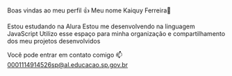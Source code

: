 Boas vindas ao meu perfil 👍
Meu nome Kaiquy Ferreira👻 

Estou estudando na Alura
Estou me desenvolvendo na linguagem JavaScript
Utilizo esse espaço para minha organização e compartilhamento dos meu projetos desenvolvidos

Você pode entrar em contato comigo 📫
0001114914526sp@al.educacao.sp.gov.br
